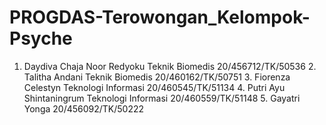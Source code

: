 # PROGDAS-Terowongan_Kelompok-Psyche
1. Daydiva Chaja Noor Redyoku Teknik Biomedis 20/456712/TK/50536  2. Talitha Andani Teknik Biomedis 20/460162/TK/50751  3. Fiorenza Celestyn Teknologi Informasi 20/460545/TK/51134  4. Putri Ayu Shintaningrum Teknologi Informasi 20/460559/TK/51148 5. Gayatri Yonga 20/456092/TK/50222 

